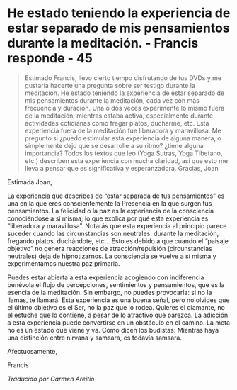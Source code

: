 # He estado teniendo la experiencia de estar separado de mis pensamientos durante la meditación. - Francis responde - 45

>Estimado Francis, llevo cierto tiempo disfrutando de tus DVDs y me gustaría hacerte una pregunta sobre ser testigo durante la meditación. He estado teniendo la experiencia de estar separado de mis pensamientos durante la meditación, cada vez con más frecuencia y duración. Una o dos veces experimenté lo mismo fuera de la meditación, mientras estaba activa, especialmente durante actividades cotidianas como fregar platos, ducharme, etc. Esta experiencia fuera de la meditación fue liberadora y maravillosa. Me pregunto si ¿puedo estimular esta experiencia de alguna manera, o simplemente dejo que se desarrolle a su ritmo? ¿tiene alguna importancia? Todos los textos que leo (Yoga Sutras, Yoga Tibetano, etc.) describen esta experiencia con mucha claridad, así que esto me lleva a pensar que es significativa y esperanzadora. Gracias, Joan

Estimada Joan,

La experiencia que describes de “estar separada de tus pensamientos” es una en la que eres conscientemente la Presencia en la que surgen tus pensamientos. La felicidad o la paz es la experiencia de la consciencia conociéndose a sí misma; lo que explica por qué esta experiencia es “liberadora y maravillosa”. Notarás que esta experiencia al principio parece suceder cuando las circunstancias son neutrales: durante la meditación, fregando platos, duchándote, etc… Esto es debido a que cuando el “paisaje objetivo” no genera reacciones de atracción/repulsión (circunstancias neutrales) deja de hipnotizarnos. La consciencia se vuelve a sí misma y experimentamos nuestra paz primaria.

Puedes estar abierta a esta experiencia acogiendo con indiferencia benévola el flujo de percepciones, sentimientos y pensamientos, que es la esencia de la meditación. Sin embargo, no puedes provocarla: si no la llamas, te llamará. Esta experiencia es una buena señal, pero no olvides que el último objetivo es el Ser, no la paz que lo rodea. Quieres el diamante, no el estuche que lo contiene, a pesar de lo atractivo que parezca. La adicción a esta experiencia puede convertirse en un obstáculo en el camino. La meta no es un estado que viene y va. Como dicen los budistas: Mientras haya una distinción entre nirvana y samsara, es todavía samsara.

Afectuosamente,

Francis

_Traducido por Carmen Areitio_